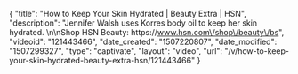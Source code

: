 {
    "title": "How to Keep Your Skin Hydrated | Beauty Extra | HSN",
    "description": "Jennifer Walsh uses Korres body oil to keep her skin hydrated. \n\nShop HSN Beauty: https:\/\/www.hsn.com\/shop\/beauty\/bs",
    "videoid": "121443466",
    "date_created": "1507220807",
    "date_modified": "1507299327",
    "type": "captivate",
    "layout": "video",
    "url": "\/v\/how-to-keep-your-skin-hydrated-beauty-extra-hsn\/121443466"
}